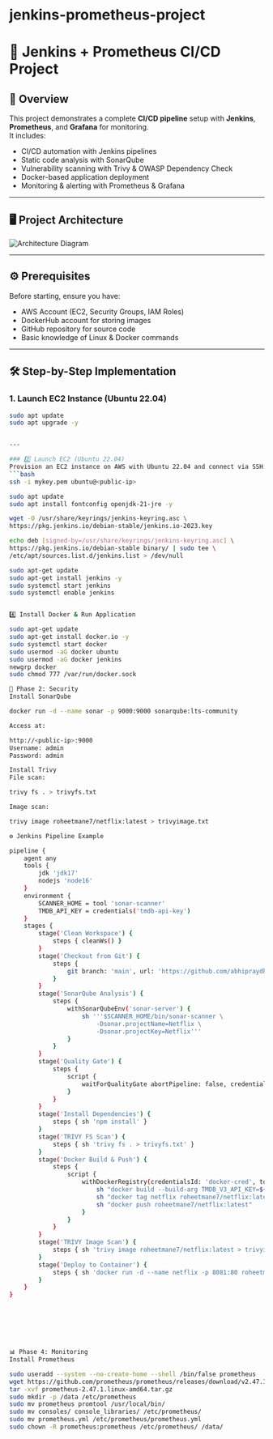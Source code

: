 # jenkins-prometheus-project
# 🚀 Jenkins + Prometheus CI/CD Project

## 📌 Overview
This project demonstrates a complete **CI/CD pipeline** setup with **Jenkins**, **Prometheus**, and **Grafana** for monitoring.  
It includes:
- CI/CD automation with Jenkins pipelines
- Static code analysis with SonarQube
- Vulnerability scanning with Trivy & OWASP Dependency Check
- Docker-based application deployment
- Monitoring & alerting with Prometheus & Grafana

---

## 🖥 Project Architecture
![Architecture Diagram](https://raw.githubusercontent.com/RoheetMane/jenkins-prometheus-project/images/architecture.png)

---

## ⚙️ Prerequisites
Before starting, ensure you have:
- AWS Account (EC2, Security Groups, IAM Roles)
- DockerHub account for storing images
- GitHub repository for source code
- Basic knowledge of Linux & Docker commands

---

## 🛠 Step-by-Step Implementation

### **1. Launch EC2 Instance (Ubuntu 22.04)**
```bash
sudo apt update
sudo apt upgrade -y


---

### 2️⃣ Launch EC2 (Ubuntu 22.04)
Provision an EC2 instance on AWS with Ubuntu 22.04 and connect via SSH:
```bash
ssh -i mykey.pem ubuntu@<public-ip>

sudo apt update
sudo apt install fontconfig openjdk-21-jre -y

wget -O /usr/share/keyrings/jenkins-keyring.asc \
https://pkg.jenkins.io/debian-stable/jenkins.io-2023.key

echo deb [signed-by=/usr/share/keyrings/jenkins-keyring.asc] \
https://pkg.jenkins.io/debian-stable binary/ | sudo tee \
/etc/apt/sources.list.d/jenkins.list > /dev/null

sudo apt-get update
sudo apt-get install jenkins -y
sudo systemctl start jenkins
sudo systemctl enable jenkins


4️⃣ Install Docker & Run Application

sudo apt-get update
sudo apt-get install docker.io -y
sudo systemctl start docker
sudo usermod -aG docker ubuntu
sudo usermod -aG docker jenkins
newgrp docker
sudo chmod 777 /var/run/docker.sock

🔐 Phase 2: Security
Install SonarQube

docker run -d --name sonar -p 9000:9000 sonarqube:lts-community

Access at:

http://<public-ip>:9000
Username: admin
Password: admin

Install Trivy
File scan:

trivy fs . > trivyfs.txt

Image scan:

trivy image roheetmane7/netflix:latest > trivyimage.txt

⚙️ Jenkins Pipeline Example

pipeline {
    agent any
    tools {
        jdk 'jdk17'
        nodejs 'node16'
    }
    environment {
        SCANNER_HOME = tool 'sonar-scanner'
        TMDB_API_KEY = credentials('tmdb-api-key')
    }
    stages {
        stage('Clean Workspace') {
            steps { cleanWs() }
        }
        stage('Checkout from Git') {
            steps {
                git branch: 'main', url: 'https://github.com/abhipraydhoble/netflix.git'
            }
        }
        stage('SonarQube Analysis') {
            steps {
                withSonarQubeEnv('sonar-server') {
                    sh '''$SCANNER_HOME/bin/sonar-scanner \
                        -Dsonar.projectName=Netflix \
                        -Dsonar.projectKey=Netflix'''
                }
            }
        }
        stage('Quality Gate') {
            steps {
                script {
                    waitForQualityGate abortPipeline: false, credentialsId: 'sonar-token'
                }
            }
        }
        stage('Install Dependencies') {
            steps { sh 'npm install' }
        }
        stage('TRIVY FS Scan') {
            steps { sh 'trivy fs . > trivyfs.txt' }
        }
        stage('Docker Build & Push') {
            steps {
                script {
                    withDockerRegistry(credentialsId: 'docker-cred', toolName: 'docker') {
                        sh "docker build --build-arg TMDB_V3_API_KEY=${TMDB_API_KEY} -t netflix ."
                        sh "docker tag netflix roheetmane7/netflix:latest"
                        sh "docker push roheetmane7/netflix:latest"
                    }
                }
            }
        }
        stage('TRIVY Image Scan') {
            steps { sh 'trivy image roheetmane7/netflix:latest > trivyimage.txt' }
        }
        stage('Deploy to Container') {
            steps { sh 'docker run -d --name netflix -p 8081:80 roheetmane7/netflix:latest' }
        }
    }
}







📊 Phase 4: Monitoring
Install Prometheus

sudo useradd --system --no-create-home --shell /bin/false prometheus
wget https://github.com/prometheus/prometheus/releases/download/v2.47.1/prometheus-2.47.1.linux-amd64.tar.gz
tar -xvf prometheus-2.47.1.linux-amd64.tar.gz
sudo mkdir -p /data /etc/prometheus
sudo mv prometheus promtool /usr/local/bin/
sudo mv consoles/ console_libraries/ /etc/prometheus/
sudo mv prometheus.yml /etc/prometheus/prometheus.yml
sudo chown -R prometheus:prometheus /etc/prometheus/ /data/






